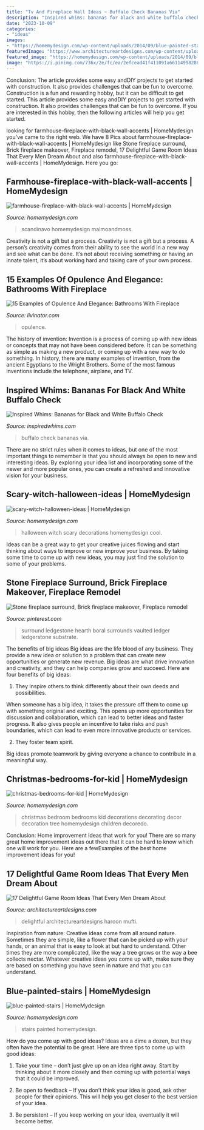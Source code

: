 ```yaml
---
title: "Tv And Fireplace Wall Ideas ~ Buffalo Check Bananas Via"
description: "Inspired whims: bananas for black and white buffalo check"
date: "2023-10-09"
categories:
- "ideas"
images:
- "https://homemydesign.com/wp-content/uploads/2014/09/blue-painted-stairs.jpg"
featuredImage: "https://www.architectureartdesigns.com/wp-content/uploads/2015/10/1210.jpg"
featured_image: "https://homemydesign.com/wp-content/uploads/2014/09/blue-painted-stairs.jpg"
image: "https://i.pinimg.com/736x/2e/fc/ea/2efcead41f411091a66114998286aa6c.jpg"
---
```



Conclusion: The article provides some easy andDIY projects to get started with construction. It also provides challenges that can be fun to overcome.
Construction is a fun and rewarding hobby, but it can be difficult to get started. This article provides some easy andDIY projects to get started with construction. It also provides challenges that can be fun to overcome. If you are interested in this hobby, then the following articles will help you get started.

	

		
looking for farmhouse-fireplace-with-black-wall-accents | HomeMydesign you've came to the right web. We have 8 Pics about farmhouse-fireplace-with-black-wall-accents | HomeMydesign like Stone fireplace surround, Brick fireplace makeover, Fireplace remodel, 17 Delightful Game Room Ideas That Every Men Dream About and also farmhouse-fireplace-with-black-wall-accents | HomeMydesign. Here you go:
		
    
## Farmhouse-fireplace-with-black-wall-accents | HomeMydesign

<img loading=lazy src="https://homemydesign.com/wp-content/uploads/2020/09/farmhouse-fireplace-with-black-wall-accents.jpg" onerror="this.onerror=null;this.src='https://tse1.mm.bing.net/th?id=OIP.tFebmIpHlRjKYRGIgSQvNQHaNK&amp;pid=15.1';" alt="farmhouse-fireplace-with-black-wall-accents | HomeMydesign">

_Source: homemydesign.com_

>scandinavo homemydesign malmoandmoss. 

	

Creativity is not a gift but a process.
Creativity is not a gift but a process. A person’s creativity comes from their ability to see the world in a new way and see what can be done. It’s not about receiving something or having an innate talent, it’s about working hard and taking care of your own process.

    
## 15 Examples Of Opulence And Elegance: Bathrooms With Fireplace

<img loading=lazy src="https://livinator.com/wp-content/uploads/2015/07/Bathrooms-With-Fireplace-10.jpg" onerror="this.onerror=null;this.src='https://tse2.mm.bing.net/th?id=OIP.0ghjURdH1H0bAgDwOIKdpwHaJ8&amp;pid=15.1';" alt="15 Examples of Opulence And Elegance: Bathrooms With Fireplace">

_Source: livinator.com_

>opulence. 

	

The history of invention:
Invention is a process of coming up with new ideas or concepts that may not have been considered before. It can be something as simple as making a new product, or coming up with a new way to do something. In history, there are many examples of invention, from the ancient Egyptians to the Wright Brothers. Some of the most famous inventions include the telephone, airplane, and TV.

    
## Inspired Whims: Bananas For Black And White Buffalo Check

<img loading=lazy src="http://4.bp.blogspot.com/-A21lEY66w9g/Um6uy9G9LSI/AAAAAAAAZZY/P0GOM4T0JRE/s1600/buffalo+check+room+divider.jpg" onerror="this.onerror=null;this.src='https://tse1.mm.bing.net/th?id=OIP.rwCtZxA9Ip0fUtNWBbyOMQAAAA&amp;pid=15.1';" alt="Inspired Whims: Bananas for Black and White Buffalo Check">

_Source: inspiredwhims.com_

>buffalo check bananas via. 

	

There are no strict rules when it comes to ideas, but one of the most important things to remember is that you should always be open to new and interesting ideas. By exploring your idea list and incorporating some of the newer and more popular ones, you can create a refreshed and innovative vision for your business.

    
## Scary-witch-halloween-ideas | HomeMydesign

<img loading=lazy src="https://homemydesign.com/wp-content/uploads/2014/09/scary-witch-halloween-ideas.jpg" onerror="this.onerror=null;this.src='https://tse4.mm.bing.net/th?id=OIP.8evDhqxCN08RXIFqNuSIzAHaJ4&amp;pid=15.1';" alt="scary-witch-halloween-ideas | HomeMydesign">

_Source: homemydesign.com_

>halloween witch scary decorations homemydesign cool. 

	

Ideas can be a great way to get your creative juices flowing and start thinking about ways to improve or new improve your business. By taking some time to come up with new ideas, you may just find the solution to some of your problems.

    
## Stone Fireplace Surround, Brick Fireplace Makeover, Fireplace Remodel

<img loading=lazy src="https://i.pinimg.com/736x/2e/fc/ea/2efcead41f411091a66114998286aa6c.jpg" onerror="this.onerror=null;this.src='https://tse2.mm.bing.net/th?id=OIP.7wdKe78BZm9imITfF1SszQHaNK&amp;pid=15.1';" alt="Stone fireplace surround, Brick fireplace makeover, Fireplace remodel">

_Source: pinterest.com_

>surround ledgestone hearth boral surrounds vaulted ledger ledgerstone substrate. 

	

The benefits of big ideas
Big ideas are the life blood of any business. They provide a new idea or solution to a problem that can create new opportunities or generate new revenue. Big ideas are what drive innovation and creativity, and they can help companies grow and succeed. Here are four benefits of big ideas:
1. They inspire others to think differently about their own deeds and possibilities.

When someone has a big idea, it takes the pressure off them to come up with something original and exciting. This opens up more opportunities for discussion and collaboration, which can lead to better ideas and faster progress. It also gives people an incentive to take risks and push boundaries, which can lead to even more innovative products or services.

2. They foster team spirit.

Big ideas promote teamwork by giving everyone a chance to contribute in a meaningful way.

    
## Christmas-bedrooms-for-kid | HomeMydesign

<img loading=lazy src="https://homemydesign.com/wp-content/uploads/2013/11/christmas-bedrooms-for-kid.jpg" onerror="this.onerror=null;this.src='https://tse4.mm.bing.net/th?id=OIP.rkLzyR1JdCmEWY7yZwWkrgHaLS&amp;pid=15.1';" alt="christmas-bedrooms-for-kid | HomeMydesign">

_Source: homemydesign.com_

>christmas bedroom bedrooms kid decorations decorating decor decoration tree homemydesign children decoredo. 

	

Conclusion: Home improvement ideas that work for you!
There are so many great home improvement ideas out there that it can be hard to know which one will work for you. Here are a fewExamples of the best home improvement ideas for you!

    
## 17 Delightful Game Room Ideas That Every Men Dream About

<img loading=lazy src="https://www.architectureartdesigns.com/wp-content/uploads/2015/10/1210.jpg" onerror="this.onerror=null;this.src='https://tse4.mm.bing.net/th?id=OIP.umo9sCHuifEUi1qgLhY-KwHaE8&amp;pid=15.1';" alt="17 Delightful Game Room Ideas That Every Men Dream About">

_Source: architectureartdesigns.com_

>delightful architectureartdesigns haroon mufti. 

	

Inspiration from nature:
Creative ideas come from all around nature. Sometimes they are simple, like a flower that can be picked up with your hands, or an animal that is easy to look at but hard to understand. Other times they are more complicated, like the way a tree grows or the way a bee collects nectar. Whatever creative ideas you come up with, make sure they are based on something you have seen in nature and that you can understand.

    
## Blue-painted-stairs | HomeMydesign

<img loading=lazy src="https://homemydesign.com/wp-content/uploads/2014/09/blue-painted-stairs.jpg" onerror="this.onerror=null;this.src='https://tse4.mm.bing.net/th?id=OIP.e4T2kiDiAu2etJxqvSd-nwHaLH&amp;pid=15.1';" alt="blue-painted-stairs | HomeMydesign">

_Source: homemydesign.com_

>stairs painted homemydesign. 

	

How do you come up with good ideas?
Ideas are a dime a dozen, but they often have the potential to be great. Here are three tips to come up with good ideas:
1. Take your time – don’t just give up on an idea right away. Start by thinking about it more closely and then coming up with potential ways that it could be improved.

2. Be open to feedback – If you don’t think your idea is good, ask other people for their opinions. This will help you get closer to the best version of your idea.

3. Be persistent – If you keep working on your idea, eventually it will become better.

